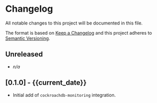 # Changelog

All notable changes to this project will be documented in this file.

The format is based on [Keep a Changelog][changelog] and this project adheres
to [Semantic Versioning][semver].

## Unreleased

- *n/a*

## [0.1.0] - {{current_date}}

- Initial add of `cockroachdb-monitoring` integration.


[changelog]: http://keepachangelog.com/en/1.0.0/
[semver]: http://semver.org/spec/v2.0.0.html
